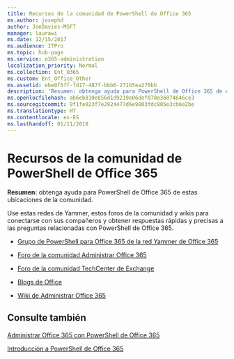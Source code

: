```yaml
---
title: Recursos de la comunidad de PowerShell de Office 365
ms.author: josephd
author: JoeDavies-MSFT
manager: laurawi
ms.date: 12/15/2017
ms.audience: ITPro
ms.topic: hub-page
ms.service: o365-administration
localization_priority: Normal
ms.collection: Ent_O365
ms.custom: Ent_Office_Other
ms.assetid: ebe0f5ff-fd17-487f-bbb6-271b5ea270bb
description: 'Resumen: obtenga ayuda para PowerShell de Office 365 de estos lugares de la comunidad.'
ms.openlocfilehash: ab6eb810e856d1d9219e06def078e36074646ce3
ms.sourcegitcommit: 9f1fe023f7e2924477d6e9003fdc805e3cb6e2be
ms.translationtype: HT
ms.contentlocale: es-ES
ms.lasthandoff: 01/11/2018
---
```

# <a name="office-365-powershell-community-resources"></a>Recursos de la comunidad de PowerShell de Office 365

 **Resumen:** obtenga ayuda para PowerShell de Office 365 de estas ubicaciones de la comunidad.
  
Use estas redes de Yammer, estos foros de la comunidad y wikis para conectarse con sus compañeros y obtener respuestas rápidas y precisas a las preguntas relacionadas con PowerShell de Office 365. 
  
- [Grupo de PowerShell para Office 365 de la red Yammer de Office 365](https://www.yammer.com/itpronetwork/#/threads/inGroup?type=in_group&amp;feedId=4632269)
    
- [Foro de la comunidad Administrar Office 365]((https://community.office365.com/es-ES/f/148.aspx))
    
- [Foro de la comunidad TechCenter de Exchange](https://social.technet.microsoft.com/Forums/exchange/en-US/home?forum=exchangesvrgeneral)
    
- [Blogs de Office]((https://blogs.office.com/))
    
- [Wiki de Administrar Office 365]((https://community.office365.com/es-ES/w/manage/default.aspx))
    
## <a name="see-also"></a>Consulte también

#### 

[Administrar Office 365 con PowerShell de Office 365](manage-office-365-with-office-365-powershell.md)
  
[Introducción a PowerShell de Office 365](getting-started-with-office-365-powershell.md)

